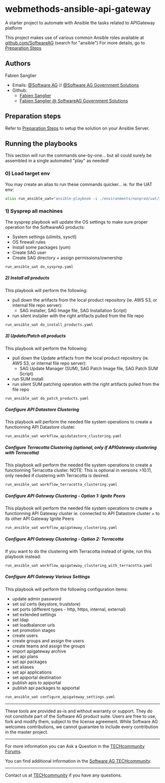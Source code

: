 # webmethods-ansible-api-gateway
A starter project to automate with Ansible the tasks related to APIGateway platform

This project makes use of various common Ansible roles available at [github.com/SoftwareAG](https://github.com/SoftwareAG) (search for "ansible")
For more details, go to [Preparation Steps](./README_Preps.md)

## Authors

Fabien Sanglier
- Emails: [@Software AG](mailto:fabien.sanglier@softwareag.com) // [@Software AG Government Solutions](mailto:fabien.sanglier@softwareaggov.com)
- Github: 
  - [Fabien Sanglier](https://github.com/lanimall)
  - [Fabien Sanglier @ SoftwareAG Government Solutions](https://github.com/fabien-sanglier-saggs)

## Preparation steps

Refer to [Preparation Steps](./README_Preps.md) to setup the solution on your Ansible Server.

## Running the playbooks

This section will run the commands one-by-one... but all could surely be assembled in a single automated "play" as needed!

### 0) Load target env

You may create an alias to run these commands quicker...
ie. for the UAT env:

```bash
alias run_ansible_uat="ansible-playbook -i ./environments/nonprod/uat/inventory --vault-password-file $HOME/ansible_pass
```


### 1) Sysprep all machines

The sysprep playbook will update the OS settings to make sure proper operation for the SoftwareAG products:

- System settings (ulimits, sysctl)
- OS firewall rules
- Install some packages (yum)
- Create SAG user
- Create SAG directory + assign permissions/ownership

```bash
run_ansible_uat do_sysprep.yaml
```

##### 2) Install all products

This playbook will perform the following:

- pull down the artifacts from the local product repository (ie. AWS S3, or internal file repo server):
    - SAG installer, SAG Image file, SAG Installation Script) 
- run silent installer with the right artifacts pulled from the file repo

```bash
run_ansible_uat do_install_products.yaml
```

##### 3) Update/Patch all products

This playbook will perform the following:

- pull down the Update artifacts from the local product repository (ie. AWS S3, or internal file repo server):
    - SAG Update Manager (SUM), SAG Patch Image file, SAG Patch SUM Script) 
- run SUM install
- run silent SUM patching operation with the right artifacts pulled from the file repo

```bash
run_ansible_uat do_patch_products.yaml
```

##### Configure API Datastore Clustering

This playbook will perform the needed file system operations to create a functionning API Datastore cluster.

```bash
run_ansible_uat workflow_apidatastore_clustering.yaml
```

##### Configure Terracotta Clustering (optional, only if APIGateway clustering with Terracotta)

This playbook will perform the needed file system operations to create a functionning Terracotta cluster.
NOTE: This is optional in versions >10.11, only needed if clustering with Terracotta is desired.

```bash
run_ansible_uat workflow_terracotta_clustering.yaml
```

##### Configure API Gateway Clustering - Option 1: Ignite Peers

This playbook will perform the needed file system operations to create a functionning API Gateway cluster 
ie. connected to API Datastore cluster + to its other API Gateway Ignite Peers


```bash
run_ansible_uat workflow_apigateway_clustering.yaml
```

##### Configure API Gateway Clustering - Option 2: Terracotta

If you want to do the clustering with Terracotta instead of ignite, run this playbook instead:

```bash
run_ansible_uat workflow_apigateway_clustering_with_terracotta.yaml
```

##### Configure API Gateway Various Settings 

This playbook will perform the following configuration items:

- update admin password
- set ssl certs (keystore, truststore)
- set ports (different types - http, https, internal, external)
- set extended settings
- set ldap
- set loadbalancer urls
- set promotion stages
- create users
- create groups and assign the users
- create teams and assign the groups
- import apigateway archive
- set api plans
- set api packages
- set aliases
- set api applications
- set apiportal destination
- publish apis to apiportal
- publish api packages to apiportal


```bash
run_ansible_uat configure_apigateway_settings.yaml
```


______________________
These tools are provided as-is and without warranty or support. They do not constitute part of the Software AG product suite. Users are free to use, fork and modify them, subject to the license agreement. While Software AG welcomes contributions, we cannot guarantee to include every contribution in the master project.
_____________
For more information you can Ask a Question in the [TECHcommunity Forums](http://tech.forums.softwareag.com/techjforum/forums/list.page?product=webmethods).

You can find additional information in the [Software AG TECHcommunity](http://techcommunity.softwareag.com/home/-/product/name/webmethods).
_____________
Contact us at [TECHcommunity](mailto:technologycommunity@softwareag.com?subject=Github/SoftwareAG) if you have any questions.
